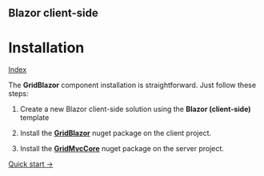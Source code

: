 ## Blazor client-side

# Installation

[Index](Documentation.md)

The **GridBlazor** component installation is straightforward. Just follow these steps:

1. Create a new Blazor client-side solution using the **Blazor (client-side)** template

2. Install the [**GridBlazor**](http://nuget.org/packages/GridBlazor/) nuget package on the client project.

3. Install the [**GridMvcCore**](http://nuget.org/packages/GridMvcCore/) nuget package on the server project.

[Quick start ->](Quick_start.md)